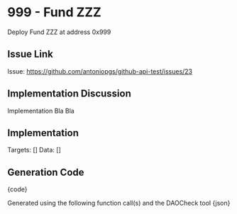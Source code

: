 # 999 - Fund ZZZ
Deploy Fund ZZZ at address 0x999

## Issue Link
Issue: https://github.com/antoniopgs/github-api-test/issues/23

## Implementation Discussion
Implementation Bla Bla

## Implementation
Targets: []
Data: []

## Generation Code
{code}

Generated using the following function call(s) and the DAOCheck tool
{json}